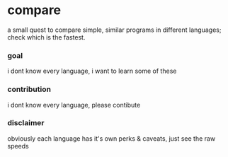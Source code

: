 # compare

a small quest to compare simple, similar programs in different languages; check which is the fastest.

### goal
i dont know every language, i want to learn some of these

### contribution
i dont know every language, please contibute

### disclaimer
obviously each language has it's own perks & caveats, just see the raw speeds
